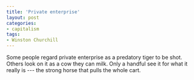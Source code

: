 ```yaml
---
title: 'Private enterprise'
layout: post
categories:
- capitalism
tags:
- Winston Churchill
---
```


Some people regard private enterprise as a predatory tiger to be shot. Others look on it as a cow they can milk. Only a handful see it for what it really is --- the strong horse that pulls the whole cart.